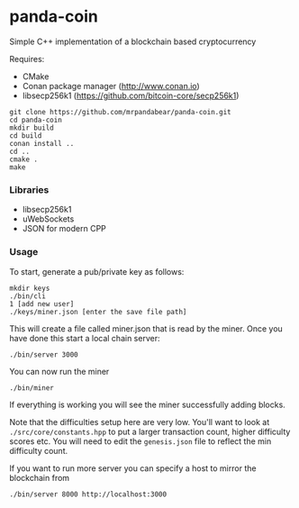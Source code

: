 panda-coin
====================
Simple C++ implementation of a blockchain based cryptocurrency

Requires:
* CMake
* Conan package manager (http://www.conan.io)
* libsecp256k1 (https://github.com/bitcoin-core/secp256k1)

```
git clone https://github.com/mrpandabear/panda-coin.git
cd panda-coin
mkdir build
cd build
conan install ..
cd ..
cmake .
make
```
### Libraries
* libsecp256k1
* uWebSockets
* JSON for modern CPP

### Usage
To start, generate a pub/private key as follows:
```
mkdir keys
./bin/cli
1 [add new user]
./keys/miner.json [enter the save file path]
```
This will create a file called miner.json that is read by the miner. Once you have done this start a local chain server:
```
./bin/server 3000
```
You can now run the miner
```
./bin/miner
```
If everything is working you will see the miner successfully adding blocks.

Note that the difficulties setup here are very low. You'll want to look at `./src/core/constants.hpp` to put a larger transaction count, higher difficulty scores etc. You will need to edit the `genesis.json` file to reflect the min difficulty count.

If you want to run more server you can specify a host to mirror the blockchain from
```
./bin/server 8000 http://localhost:3000
```










